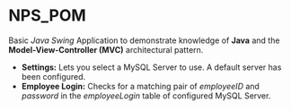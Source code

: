 # NPS_POM
Basic *Java Swing* Application to demonstrate knowledge of **Java** and the __Model-View-Controller (MVC)__ architectural pattern.

* __Settings:__ Lets you select a MySQL Server to use. A default server has been configured.
* __Employee Login:__ Checks for a matching pair of *employeeID* and *password* in the *employeeLogin* table of configured MySQL Server.


